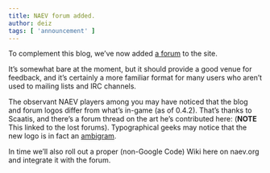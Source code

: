 ```yaml
---
title: NAEV forum added.
author: deiz
tags: [ 'announcement' ]
---
```


To complement this blog, we’ve now added [a forum](https://github.com/naev/naev/discussions) to the site.

It’s somewhat bare at the moment, but it should provide a good venue for feedback, and it’s certainly a more familiar format for many users who aren’t used to mailing lists and IRC channels.

The observant NAEV players among you may have noticed that the blog and forum logos differ from what’s in-game (as of 0.4.2). That’s thanks to Scaatis, and there’s a forum thread on the art he’s contributed here: (**NOTE** This linked to the lost forums). Typographical geeks may notice that the new logo is in fact an [ambigram](https://en.wikipedia.org/wiki/Ambigram).

In time we’ll also roll out a proper (non-Google Code) Wiki here on naev.org and integrate it with the forum.
